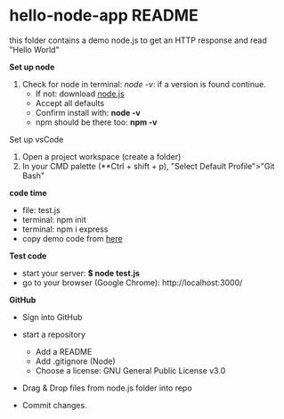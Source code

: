 # hello-node-app README

this folder contains a demo node.js to get an HTTP response and read "Hello World"

**Set up node**
1. Check for node in terminal: *node -v*: if a version is found continue.
    - If not: download [node.js](https://nodejs.org/en/)
    - Accept all defaults
    - Confirm install with: **node -v**
    - npm should be there too: **npm -v**

Set up vsCode
1. Open a project workspace (create a folder)
2. In your CMD palette (**Ctrl + shift + p), "Select Default Profile">"Git Bash"

**code time**
- file: test.js
- terminal: npm init
- terminal: npm i express
- copy demo code from [here](https://www.npmjs.com/package/express)

**Test code**
- start your server: **$ node test.js**
- go to your browser (Google Chrome): http://localhost:3000/

**GitHub**
- Sign into GitHub
- start a repository
    - Add a README
    - Add .gitignore (Node)
    - Choose a license: GNU General Public License v3.0

- Drag & Drop files from node.js folder into repo

- Commit changes.




